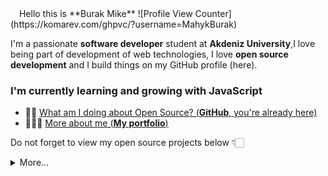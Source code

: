 <img src="https://emojis.slackmojis.com/emojis/images/1531849430/4246/blob-sunglasses.gif?1531849430" width="10"/> 
Hello this is **Burak Mike**  
![Profile View Counter](https://komarev.com/ghpvc/?username=MahykBurak)

I'm a passionate **software developer** student at **Akdeniz University**,I love being part of development of web technologies,
I love **open source development** and I build things on my GitHub profile (here). 

### I'm currently learning and growing with JavaScript

- 🤟🏽  [What am I doing about Open Source? (**GitHub**, you're already here)](https://github.com/MahykBurak)
- 👨🏽‍💻  [More about me  (**My portfolio**)](https://www.mike4.dev)

Do not forget to view my open source projects below 👇🏻


<details>
  <summary>More...</summary>
  <img src="https://github-readme-stats.vercel.app/api?username=MahykBurak&show_icons=true&count_private=true&theme=dark" />
</details>

